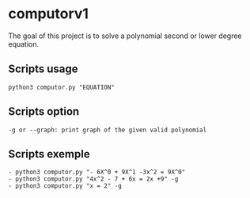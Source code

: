 # computorv1

The goal of this project is to solve a polynomial second or lower degree equation.

## Scripts usage
``` 
python3 computor.py "EQUATION"
```

## Scripts option
``` 
-g or --graph: print graph of the given valid polynomial
```

## Scripts exemple
``` 
- python3 computor.py "- 6X^0 + 9X^1 -3x^2 = 9X^0"
- python3 computor.py "4x^2 - 7 + 6x = 2x +9" -g
- python3 computor.py "x = 2" -g
```
